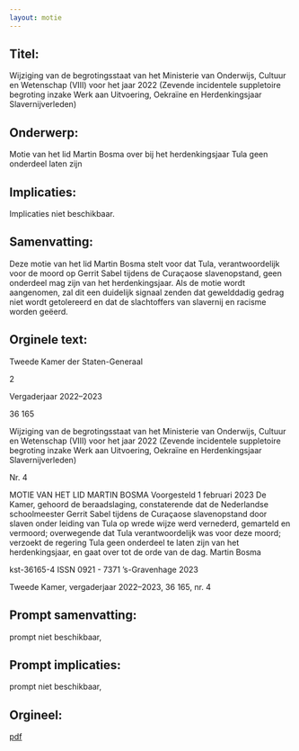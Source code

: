 ```yaml
---
layout: motie
---
```

## Titel:
Wijziging van de begrotingsstaat van het Ministerie van Onderwijs, Cultuur en Wetenschap (VIII) voor het jaar 2022 (Zevende incidentele suppletoire begroting inzake Werk aan Uitvoering, Oekraïne en Herdenkingsjaar Slavernijverleden)
## Onderwerp:
Motie van het lid Martin Bosma over bij het herdenkingsjaar Tula geen onderdeel laten zijn
## Implicaties:
Implicaties niet beschikbaar.
## Samenvatting:

Deze motie van het lid Martin Bosma stelt voor dat Tula, verantwoordelijk voor de moord op Gerrit Sabel tijdens de Curaçaose slavenopstand, geen onderdeel mag zijn van het herdenkingsjaar. Als de motie wordt aangenomen, zal dit een duidelijk signaal zenden dat gewelddadig gedrag niet wordt getolereerd en dat de slachtoffers van slavernij en racisme worden geëerd.
## Orginele text:


Tweede Kamer der Staten-Generaal

2

Vergaderjaar 2022–2023

36 165

Wijziging van de begrotingsstaat van het
Ministerie van Onderwijs, Cultuur en
Wetenschap (VIII) voor het jaar 2022 (Zevende
incidentele suppletoire begroting inzake Werk
aan Uitvoering, Oekraïne en Herdenkingsjaar
Slavernijverleden)

Nr. 4

MOTIE VAN HET LID MARTIN BOSMA
Voorgesteld 1 februari 2023
De Kamer,
gehoord de beraadslaging,
constaterende dat de Nederlandse schoolmeester Gerrit Sabel tijdens de
Curaçaose slavenopstand door slaven onder leiding van Tula op wrede
wijze werd vernederd, gemarteld en vermoord;
overwegende dat Tula verantwoordelijk was voor deze moord;
verzoekt de regering Tula geen onderdeel te laten zijn van het
herdenkingsjaar,
en gaat over tot de orde van de dag.
Martin Bosma

kst-36165-4
ISSN 0921 - 7371
’s-Gravenhage 2023

Tweede Kamer, vergaderjaar 2022–2023, 36 165, nr. 4


## Prompt samenvatting:
prompt niet beschikbaar,

## Prompt implicaties:
prompt niet beschikbaar,
## Orgineel:
[pdf](https://gegevensmagazijn.tweedekamer.nl/OData/v4/2.0/Document(ab923cdd-1527-47ac-8811-c825a002b79c)/resource)
